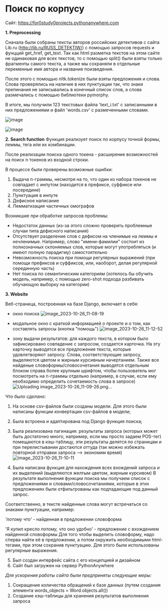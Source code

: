 # Поиск по корпусу
Сайт: https://for0study0projects.pythonanywhere.com

**1. Preprocessing**
   
   Сначала были собраны тексты авторов российских детективов с сайта Lib.ru (http://lib.ru/RUSS_DETEKTIW/) с помощью запросов requests и фунцций get_href, get_text. Так как html разметка текстов на этом сайте не одинаковая для всех текстов, то с помощью split() были взяты только фрагменты самого текста, а также мы сохраняли в отдельные переменные имя автора и название поизведения.
   
   После этого с помощью nltk.tokenize были взяты предложения и слова. Слова проверялись на наличие в них пунктуации так, что знаки препинания не записывались в конечный список слов, а слова размечались с помощью библиотеки pymorphy.

   В итоге, мы получили 123 текстовых файла 'text_i.txt' с записанными в них предложениями и файл 'words.csv' с размеченными словами.

   ![image](https://github.com/s-alyona-a/NLP_3d_course_project/assets/90251910/1bcd36f3-d737-4a22-850b-c3441a2e33c0)
   
   ![image](https://github.com/s-alyona-a/NLP_3d_course_project/assets/90251910/fc15849e-623e-43f6-a792-f7dc90d9fe9b)

**2. Search function**
Функция реализует поиск по корпусу точной формы, леммы, тега или их комбинации. 

После реализации поиска одного токена - расширение возможностей на поиск n токенов из входной строки.

В процессе были проверены возможные ошибки: 
1. Выдача n-граммы, несмотря на то, что один из набора токенов не совпадает с инпутом (находится в префиксе, суффиксе или посередине)
2. Пунктуация в инпуте
3. Дефисное написание
4. Лемматизация частичных омографов

Возникшие при обработке запросов проблемы:
- Недостаток данных (из-за этого сложно проверить проблемные случаи типа дефисного написания)
- Отсутствует разделение слов с дефисом на членимые на леммы и нечленимые. Например, слово "имени-фамилии" состоит из полнозначных склоняемых слов, которые могут употребляться (и имеют полную парадигму) самостоятельно
- Невозможность поиска при помощи регулярных выражений (при помощи префиксов и суффиксов, или, наоборот, делая регулярной серединную часть)
- Нет поиска по семантическим категориям (хотелось бы обучить модель, например, с помощью zero-shot подхода разбивать обучающую выборку на категории)

**3. Website**

Веб-страница, построенная на базе Django, включает в себя:
- окно поиска
![image_2023-10-26_11-08-19](https://github.com/s-alyona-a/NLP_3d_course_project/assets/90269742/d22ac091-4054-4743-8cd5-21a5252dab73)

- модальное окно с краткой информацией о проекте и о том, как составлять запросы (кнопка "помощь")
![image_2023-10-26_11-12-52](https://github.com/s-alyona-a/NLP_3d_course_project/assets/90269742/ea88fcea-b1fe-49ec-8c91-a4dfae295a30)

- зону выдачи результатов: для каждого текста, в котором было зафиксировано совпадение с запросом, создается карточка. На эту карточку выводятся все предложения текста, которые удовлетворяют запросу. Слова, соответствующие запросу, выделяются цветом и жирным курсивным начертанием. Также все найденые словоформы/словосочетания выводятся отдельным блоком справа более крупным шрифтом, чтобы пользователь мог посмотреть на n-граммы отдельно (например, в случае, если ему необходимо определить сочетаемость слова в запросе)
![Uploading image_2023-10-26_11-09-26.png…]()

*Что было сделано:*
1) На основе csv-файлов были созданы модели. Для этого были написаны функции конвертации csv-файлов в модели;
2) Была встроена и адаптирована под Django функция поиска;
3) Была реализована пагинация: результаты запроса (которых может быть достаточно много, например, если мы просто задаем POS-тег) помещаются в кэш-таблицу, эти результаты делятся по страницам и при перелистывании достаются оттуда (так можно избежать повторной отправки запроса —> экономим время) ![image_2023-10-26_11-10-11](https://github.com/s-alyona-a/NLP_3d_course_project/assets/90269742/543da80c-69f8-4718-94fa-11d954e9fe11)

4) Была написана функция для нахождения всех вхождений запроса и их выделений (выделяются желтым цветом, жирным курсивом)
В результате выполнения функции поиска мы получаем список с предложениями и словами/словосочетаниями, которые в этих предложениях были отфильтрованы как подпадающие под данный запрос.

Соответственно, в тексте найденные слова могут встречаться со знаками пунктуации, например:

*'потому что'* - найденная в предложении словоформа

'Я купил кресло *потому, что* оно удобно'  - предложение с вхождением найденной словоформы
Для того чтобы выделить словоформу, надо сперва найти её в предложении, а потом окружить необходимыми html-тегами, при этом сохранив пунктуацию. Для этого были использованы регулярные выражения.

5) Был создан интерфейс сайта с его концепцией и дизайном
6) Сайт был загружен на сервер PythonAnywhere

*Для ускорения работы сайта были предприняты следующие меры:*
1) Сокращение количества обращений к базе данных (путем создания элемента words_objects = Word.objects.all())
2) Создание кэш-таблицы для хранения результатов выполнения запроса
